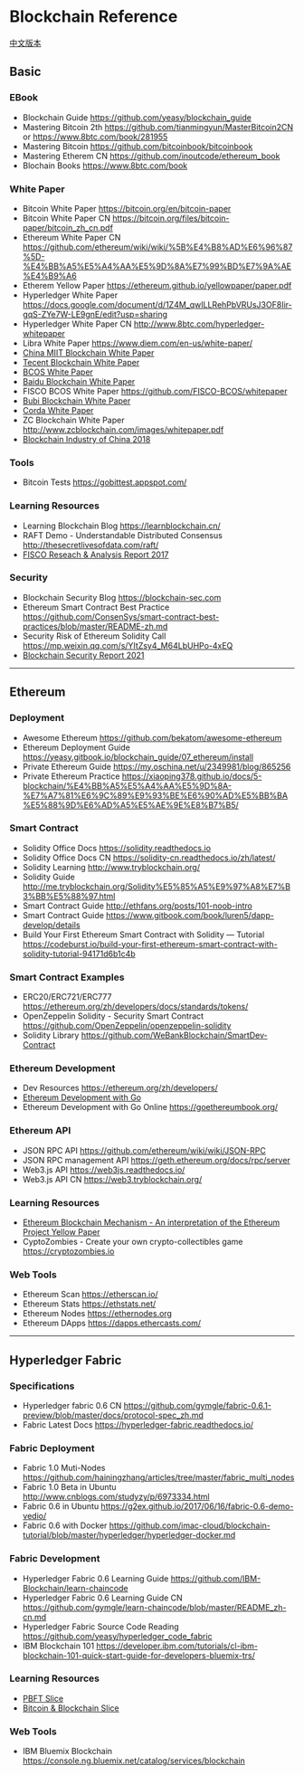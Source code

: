 # Blockchain Reference

[中文版本](README_zh.md)

## Basic

### EBook
* Blockchain Guide https://github.com/yeasy/blockchain_guide
* Mastering Bitcoin 2th https://github.com/tianmingyun/MasterBitcoin2CN or https://www.8btc.com/book/281955
* Mastering Bitcoin https://github.com/bitcoinbook/bitcoinbook
* Mastering Etherem CN https://github.com/inoutcode/ethereum_book
* Blochain Books https://www.8btc.com/book

### White Paper
* Bitcoin White Paper https://bitcoin.org/en/bitcoin-paper
* Bitcoin White Paper CN https://bitcoin.org/files/bitcoin-paper/bitcoin_zh_cn.pdf
* Ethereum White Paper CN https://github.com/ethereum/wiki/wiki/%5B%E4%B8%AD%E6%96%87%5D-%E4%BB%A5%E5%A4%AA%E5%9D%8A%E7%99%BD%E7%9A%AE%E4%B9%A6
* Etherem Yellow Paper https://ethereum.github.io/yellowpaper/paper.pdf
* Hyperledger White Paper https://docs.google.com/document/d/1Z4M_qwILLRehPbVRUsJ3OF8Iir-gqS-ZYe7W-LE9gnE/edit?usp=sharing
* Hyperledger White Paper CN http://www.8btc.com/hyperledger-whitepaper
* Libra White Paper https://www.diem.com/en-us/white-paper/
* [China MIIT Blockchain White Paper](assets/中国区块链技术和应用发展白皮书（2016）.pdf)
* [Tecent Blockchain White Paper](assets/腾讯区块连方案白皮书（2017）.pdf)
* [BCOS White Paper](assets/BCOS_Whitepaper.pdf)
* [Baidu Blockchain White Paper](assets/百度区块链白皮书V1.0_201809.pdf)
* FISCO BCOS White Paper https://github.com/FISCO-BCOS/whitepaper
* [Bubi Blockchain White Paper](assets/布比区块链产品白皮书1.0（2016）.pdf)
* [Corda White Paper](assets/Corda技术白皮书（2016）.pdf)
* ZC Blockchain White Paper http://www.zcblockchain.com/images/whitepaper.pdf
* [Blockchain Industry of China 2018](assets/2018年中国区块链产业白皮书.pdf)

### Tools
* Bitcoin Tests https://gobittest.appspot.com/

### Learning Resources
* Learning Blockchain Blog https://learnblockchain.cn/
* RAFT Demo - Understandable Distributed Consensus http://thesecretlivesofdata.com/raft/
* [FISCO Reseach & Analysis Report 2017](assets/金链盟-区块链平台调研与分析（2017）.pdf)

### Security
* Blockchain Security Blog https://blockchain-sec.com
* Ethereum Smart Contract Best Practice https://github.com/ConsenSys/smart-contract-best-practices/blob/master/README-zh.md
* Security Risk of Ethereum Solidity Call https://mp.weixin.qq.com/s/YItZsy4_M64LbUHPo-4xEQ
* [Blockchain Security Report 2021](assets/区块链安全能力测评与分析报告（2021年）.pdf)

----------

## Ethereum

### Deployment
* Awesome Ethereum https://github.com/bekatom/awesome-ethereum
* Ethereum Deployment Guide https://yeasy.gitbook.io/blockchain_guide/07_ethereum/install
* Private Ethereum Guide https://my.oschina.net/u/2349981/blog/865256
* Private Ethereum Practice https://xiaoping378.github.io/docs/5-blockchain/%E4%BB%A5%E5%A4%AA%E5%9D%8A-%E7%A7%81%E6%9C%89%E9%93%BE%E6%90%AD%E5%BB%BA%E5%88%9D%E6%AD%A5%E5%AE%9E%E8%B7%B5/

### Smart Contract
* Solidity Office Docs https://solidity.readthedocs.io
* Solidity Office Docs CN https://solidity-cn.readthedocs.io/zh/latest/
* Solidity Learning http://www.tryblockchain.org/
* Solidity Guide http://me.tryblockchain.org/Solidity%E5%85%A5%E9%97%A8%E7%B3%BB%E5%88%97.html
* Smart Contract Guide http://ethfans.org/posts/101-noob-intro
* Smart Contract Guide https://www.gitbook.com/book/luren5/dapp-develop/details
* Build Your First Ethereum Smart Contract with Solidity — Tutorial https://codeburst.io/build-your-first-ethereum-smart-contract-with-solidity-tutorial-94171d6b1c4b

### Smart Contract Examples
* ERC20/ERC721/ERC777 https://ethereum.org/zh/developers/docs/standards/tokens/
* OpenZeppelin Solidity - Security Smart Contract https://github.com/OpenZeppelin/openzeppelin-solidity
* Solidity Library https://github.com/WeBankBlockchain/SmartDev-Contract

### Ethereum Development
* Dev Resources https://ethereum.org/zh/developers/
* [Ethereum Development with Go](assets/ethereum-development-with-go.pdf)
* Ethereum Development with Go Online https://goethereumbook.org/

### Ethereum API
* JSON RPC API https://github.com/ethereum/wiki/wiki/JSON-RPC
* JSON RPC management API https://geth.ethereum.org/docs/rpc/server
* Web3.js API https://web3js.readthedocs.io/
* Web3.js API CN https://web3.tryblockchain.org/

### Learning Resources
* [Ethereum Blockchain Mechanism - An interpretation of the Ethereum Project Yellow Paper](assets/Ethereum%20Blockchain%20Mechanism%20-%20An%20interpretation%20of%20the%20Ethereum%20Project%20Yellow%20Paper.jpg)
* CyptoZombies - Create your own crypto-collectibles game https://cryptozombies.io

### Web Tools
* Ethereum Scan https://etherscan.io/
* Ethereum Stats https://ethstats.net/
* Ethereum Nodes https://ethernodes.org
* Ethereum DApps https://dapps.ethercasts.com/

----------

## Hyperledger Fabric

### Specifications
* Hyperledger fabric 0.6 CN https://github.com/gymgle/fabric-0.6.1-preview/blob/master/docs/protocol-spec_zh.md
* Fabric Latest Docs https://hyperledger-fabric.readthedocs.io/

### Fabric Deployment
* Fabric 1.0 Muti-Nodes https://github.com/hainingzhang/articles/tree/master/fabric_multi_nodes
* Fabric 1.0 Beta in Ubuntu http://www.cnblogs.com/studyzy/p/6973334.html
* Fabric 0.6 in Ubuntu https://g2ex.github.io/2017/06/16/fabric-0.6-demo-vedio/
* Fabric 0.6 with Docker https://github.com/imac-cloud/blockchain-tutorial/blob/master/hyperledger/hyperledger-docker.md

### Fabric Development
* Hyperledger Fabric 0.6 Learning Guide https://github.com/IBM-Blockchain/learn-chaincode
* Hyperledger Fabric 0.6 Learning Guide CN https://github.com/gymgle/learn-chaincode/blob/master/README_zh-cn.md
* Hyperledger Fabric Source Code Reading https://github.com/yeasy/hyperledger_code_fabric
* IBM Blockchain 101 https://developer.ibm.com/tutorials/cl-ibm-blockchain-101-quick-start-guide-for-developers-bluemix-trs/

### Learning Resources
* [PBFT Slice](assets/PBFT.pdf)
* [Bitcoin & Blockchain Slice](assets/比特币与区块链技术分享_201707.pdf)

### Web Tools
* IBM Bluemix Blockchain https://console.ng.bluemix.net/catalog/services/blockchain

